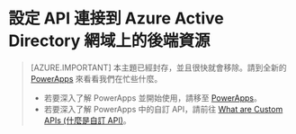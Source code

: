 <properties
	pageTitle="在 PowerApps 中設定 API 連接到 Azure Active Directory 網域中的後端系統 | Microsoft Azure"
	description="在 PowerApps 中設定 API 連接到受 AAD 保護的後端系統"
	services=""
    suite="powerapps"
	documentationCenter="" 
	authors="MandiOhlinger"
	manager="erikre"
	editor=""/>

<tags
   ms.service="powerapps"
   ms.devlang="na"
   ms.topic="article"
   ms.tgt_pltfrm="na"
   ms.workload="na" 
   ms.date="05/02/2016"
   ms.author="guayan"/>

# 設定 API 連接到 Azure Active Directory 網域上的後端資源

> [AZURE.IMPORTANT] 本主題已經封存，並且很快就會移除。請到全新的 [PowerApps](https://powerapps.microsoft.com) 來看看我們在忙些什麼。
> 
> - 若要深入了解 PowerApps 並開始使用，請移至 [PowerApps](https://powerapps.microsoft.com)。  
> - 若要深入了解 PowerApps 中的自訂 API，請前往 [What are Custom APIs (什麼是自訂 API)](https://powerapps.microsoft.com/tutorials/register-custom-api/)。 

<!--Archived
As more users are creating domains on Azure Active Directory (AAD), backend resources are also being added to these AAD domains. You can create and configure APIs to connect to these backend resources. 

#### Prerequisites to get started

- Sign up for [PowerApps Enterprise](powerapps-get-started-azure-portal.md).
- Create an [app service environment](powerapps-get-started-azure-portal.md).
- Install [Azure PowerShell][11] 1.0 Preview or above.
- Register an API in your [app service environment](powerapps-register-api-hosted-in-app-service.md).

## Step 1: Create an Active Directory application and give it permissions

To access the backend system on an AAD domain, create an AAD application, and give it the proper permissions to your existing backend (which is also an AAD application). Steps:

1. In the [Azure classic portal][13], go to your Azure Active Directory, open your tenant (or directory), and select the **applications** tab:  
![][14]
2. Select the **Add** button at the bottom. Then:  

	a) Choose **Add an application my organization is developing**.  
	b) Enter a name for your application and select **Web application and/or web API**.  
	c) In **Sign-on URL** and **App ID URI**, enter unique URLs within your AAD and URLs that make sense to your organization. For example, you can enter http://powerappssignon.contoso.com or http://powerappsappid.contoso.com.  We recommend using a URL within your organization's AAD domain. The URLs are used as identifiers and there is no requirement that they need to exist. No one is going to browse the URLs you enter. You can enter HTTP or HTTPS.  

3. In the newly created AAD application page, go to the **Configure** tab:  
![][15]
4. In the **keys** section, use the drop-down list to select a duration. Note that the key displays after you select **Save**:  
![][16]
5. In **single sign-on**, add ``https://<your App Service Environment name>.azure-apim.net:456/redirect`` as a **reply URL**.
6. In **permissions to other applications**:  

	1. Select **Add application**. In the pop-up window, choose the AAD application securing your existing backend:  
	![][17]  

	2. Use the drop-down list to add the permissions:  
	![][18]

7. Select **Save** at the bottom. 
8. Copy the **client ID** and **key** and store them. The key isn't shown again after you close Azure portal. 

See [Integrating Applications with Azure Active Directory](../active-directory/active-directory-integrating-applications.md) to learn more about  AAD applications. 

## Step 2: Configure your API using Azure PowerShell

At this point, there isn't any Azure portal support to initialize the configuration needed for your API. To configure the API in the Azure portal, use the following Auzre PowerShell script: 

> [AZURE.TIP] To learn how to install, configure, and run Azure PowerShell, see [How to install and configure Azure PowerShell][11]. The following script works with Azure PowerShell 1.0 preview or above.

```powershell
# get the API resource
$api = Get-AzureRmResource -ResourceType Microsoft.Web/apiManagementAccounts/apis -ResourceName <App Service Environment name>/<API name> -ResourceGroupName <resource group name>

# configure the API resource for AAD authentication
$connectionParameters = @{
    token = @{
        type = "oauthSetting";
        oAuthSettings = @{
            identityProvider = "aad";
            clientId = "<your AAD app client id>";
            clientSecret = "<your AAD app key>";
            customParameters = @{
                TenantId = @{ # this property is optional
                    value = "<your AAD tenant ID>"
                };
                ResourceUri = @{ # this property is required
                    value = "<the app ID URI of the AAD app protecting your backend>"
                }
            }
        }
    }
}
Add-Member -InputObject $api.Properties -MemberType NoteProperty -Name ConnectionParameters -Value $connectionParameters -Force

# update the API resource
New-AzureRmResource -Location $api.Location -ResourceId $api.ResourceId -Properties $api.Properties
```

**Notice** that the **token** connection parameter name is important. You can pick your own name as long as it's camel case. You'll use this name later in your backend code or API policy.

Next, go to [Azure portal][19], and go to the **General** settings blade of your API. You should see the additional configuration options:  
![][21]


## Try it out

Open an app in PowerApps. In **Available connections**, your new API is listed. When you select **Connect**, it displays an AAD sign-in window. Enter your organization's AAD account details and your connection is created.

Now when a runtime call is made from your app to the API using this connection, your backend receives the user's AAD token in the **x-ms-apim-tokens** HTTP header in the following [Base64 encoding][20] format:  

```json
{
  "token": {
    "AccessToken": ""
    // ...
  }
}
```

**Notice** that the property name **token** matches the connection parameter name you use when configuring the setting.

Your backend code can then get the AAD token from the **AccessToken** property and use it, if needed. The app service environment automatically refreshes the token.

## Configure the API policy

Optionally, you can also use API policy to set the AAD token into the standard HTTP **Authorization** header. This way, if your backend code needs to use the AAD token, you can get it in a standard way rather than looking into a custom HTTP header and perform Base64 decoding. To do this, go to the Azure portal, go to the **Policy** blade of your API, and set the following policy:  

```xml
<policies>
	<inbound>
		<base/>
		<choose>
			<when condition="@(context.Variables.ContainsKey(";tokens";) &amp;&amp; ((JObject)context.Variables[";tokens";])[";token";] != null &amp;&amp; !String.IsNullOrEmpty((string)((JObject)context.Variables[";tokens";])[";token";][";AccessToken";]))">
				<set-header exists-action="override" name="Authorization">
					<value>@("Bearer " + (string)((JObject)context.Variables["tokens"])[";token";]["AccessToken"])</value>
				</set-header>
			</when>
		</choose>
	</inbound>
	<backend>
		<base/>
	</backend>
	<outbound>
		<base/>
	</outbound>
</policies>
```

Looking at this policy, it basically lets you reference the values in the **x-ms-apim-tokens** header as a decoded JObject using a **tokens** variable. Then you can use the **set-header** policy to get the actual AAD token and set it to the **Authorization** header. This is the same policy used by [Azure API Management](https://azure.microsoft.com/services/api-management/). To learn more, see [Policies in Azure API Management](../api-management/api-management-howto-policies.md).

**Notice** that the property name **token** matches the connection parameter name you used when configuring the setting.

## Summary and next steps

In this topic, you've seen how to configure an API to connect (and authenticate) to a backend resource on an Azure Active Directory domain. Here are some related topics and resources for learning more about PowerApps.

- [Develop an API for PowerApps](powerapps-develop-api.md)
-->

<!--References-->
[11]: ../powershell-install-configure.md
[13]: https://manage.windowsazure.com
[14]: ./media/powerapps-configure-apis-aad/aad-applications-tab.png
[15]: ./media/powerapps-configure-apis-aad/aad-application-configure-tab.png
[16]: ./media/powerapps-configure-apis-aad/aad-application-configure-keys.png
[17]: ./media/powerapps-configure-apis-aad/aad-application-add-other-application.png
[18]: ./media/powerapps-configure-apis-aad/aad-application-add-permissions.png
[19]: https://portal.azure.com
[20]: https://tools.ietf.org/html/rfc4648
[21]: ./media/powerapps-configure-apis-aad/api-settings-aad.png

<!---HONumber=AcomDC_0504_2016-->